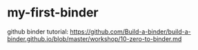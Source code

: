 # my-first-binder
github binder tutorial: 
https://github.com/Build-a-binder/build-a-binder.github.io/blob/master/workshop/10-zero-to-binder.md
